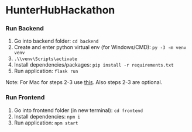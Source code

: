 # HunterHubHackathon

### Run Backend
1. Go into backend folder: `cd backend`
2. Create and enter python virtual env (for Windows/CMD): `py -3 -m venv venv`
3. `.\\venv\Scripts\activate`
4. Install dependencies/packages: `pip install -r requirements.txt`
6. Run application: `flask run`

Note: For Mac for steps 2-3 use [this](https://realpython.com/python-virtual-environments-a-primer/). Also steps 2-3 are optional.

### Run Frontend
1. Go into frontend folder (in new terminal): `cd frontend`
2. Install dependencies: `npm i`
3. Run application: `npm start`

